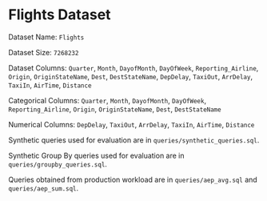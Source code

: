 # Flights Dataset

Dataset Name: `Flights`

Dataset Size: `7268232`

Dataset Columns: `Quarter`, `Month`, `DayofMonth`, `DayOfWeek`, `Reporting_Airline`, `Origin`, `OriginStateName`, `Dest`, `DestStateName`, `DepDelay`, `TaxiOut`, `ArrDelay`, `TaxiIn`, `AirTime`, `Distance`

Categorical Columns: `Quarter`, `Month`, `DayofMonth`, `DayOfWeek`, `Reporting_Airline`, `Origin`, `OriginStateName`, `Dest`, `DestStateName`

Numerical Columns: `DepDelay`, `TaxiOut`, `ArrDelay`, `TaxiIn`, `AirTime`, `Distance`

Synthetic queries used for evaluation are in `queries/synthetic_queries.sql`.

Synthetic Group By queries used for evaluation are in `queries/groupby_queries.sql`.

Queries obtained from production workload are in `queries/aep_avg.sql` and `queries/aep_sum.sql`.